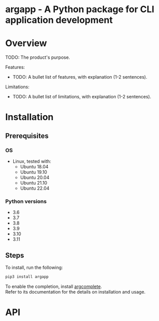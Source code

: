 # argapp - A Python package for CLI application development

# Overview

TODO: The product's purpose.

Features:
 * TODO: A bullet list of features, with explanation (1-2 sentences).

Limitations:
 * TODO: A bullet list of limitations, with explanation (1-2 sentences).

# Installation

## Prerequisites

### OS

 * Linux, tested with:
    * Ubuntu 18.04
    * Ubuntu 19.10
    * Ubuntu 20.04
    * Ubuntu 21.10
    * Ubuntu 22.04

### Python versions

 * 3.6
 * 3.7
 * 3.8
 * 3.9
 * 3.10
 * 3.11

## Steps

To install, run the following:
```bash
pip3 install argapp
```

To enable the completion, install [argcomplete](https://pypi.org/project/argcomplete).<br>
Refer to its documentation for the details on installation and usage.

# API

